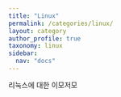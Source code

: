 ```yaml
---
title: "Linux"
permalink: /categories/linux/
layout: category
author_profile: true
taxonomy: linux
sidebar:
  nav: "docs"
---
```


리눅스에 대한 이모저모
